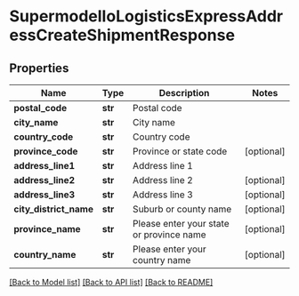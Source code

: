# SupermodelIoLogisticsExpressAddressCreateShipmentResponse

## Properties
Name | Type | Description | Notes
------------ | ------------- | ------------- | -------------
**postal_code** | **str** | Postal code | 
**city_name** | **str** | City name | 
**country_code** | **str** | Country code | 
**province_code** | **str** | Province or state code | [optional] 
**address_line1** | **str** | Address line 1 | 
**address_line2** | **str** | Address line 2 | [optional] 
**address_line3** | **str** | Address line 3 | [optional] 
**city_district_name** | **str** | Suburb or county name | [optional] 
**province_name** | **str** | Please enter your state or province name | [optional] 
**country_name** | **str** | Please enter your country name | [optional] 

[[Back to Model list]](../README.md#documentation-for-models) [[Back to API list]](../README.md#documentation-for-api-endpoints) [[Back to README]](../README.md)

